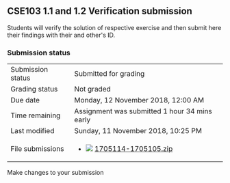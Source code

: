 <h2>CSE103 1.1 and 1.2 Verification submission</h2>Students will verify the solution of respective exercise and then submit here their findings with their and other's ID.

<h3>Submission status</h3><table>
<tbody><tr>
<td>Submission status</td>
<td>Submitted for grading</td>
</tr>
<tr>
<td>Grading status</td>
<td>Not graded</td>
</tr>
<tr>
<td>Due date</td>
<td>Monday, 12 November 2018, 12:00 AM</td>
</tr>
<tr>
<td>Time remaining</td>
<td>Assignment was submitted 1 hour 34 mins early</td>
</tr>
<tr>
<td>Last modified</td>
<td>Sunday, 11 November 2018, 10:25 PM</td>
</tr>
<tr>
<td>File submissions</td>
<td><ul><li><img src="..%5C..%5C..%5CJanuary%202018%5CCSE102%5CiGraphics%20Offline%20Submission%20Link%20Assignment%5Cfile%5Carchive.png" /> <a href="file%5C1705114-1705105.zip">1705114-1705105.zip</a> 
</li></ul>

</td>
</tr>

</tbody>
</table>



Make changes to your submission



